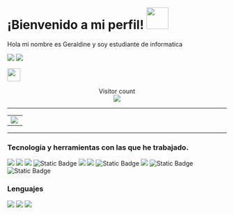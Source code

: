 <h1> ¡Bienvenido a mi perfil! <img src="https://media.giphy.com/media/mGcNjsfWAjY5AEZNw6/giphy.gif" width="50">
</h1>
<p>
  Hola mi nombre es Geraldine y soy estudiante de informatica 
</p>

[![](https://img.shields.io/badge/Gmail-rociobenialgo@gmail.com-pink)](mailto:rociobenialgo@gmail.com)
[![](https://img.shields.io/badge/LinkedIn-RocioBenialgo@Gmail.com-violet)](https://www.linkedin.com/in/rociobenialgo/)

<img src="https://media.giphy.com/media/dxn6fRlTIShoeBr69N/giphy.gif" width="30">

<p align="center"> 
  Visitor count<br>
  <img src="https://profile-counter.glitch.me/GeraldineGitHub/count.svg" />
</p>

---

<table width="100%"  border="0" cellpadding="0" cellspacing="0">
 <tr>
    <td align="center">
  <img align="left" src="https://github-readme-stats.vercel.app/api?username=geraldine&show_icons=true&theme=dracula" />
    </td>
  </tr>
</table>

---

### Tecnología y herramientas con las que he trabajado.

<img src = "https://img.shields.io/badge/-HTML-E34F26?style=flat&logo=html&logoColor=white">   <img src = "https://img.shields.io/badge/-CSS-1572B6?style=flat&logo=css&logoColor=white">   <img src="https://img.shields.io/badge/-Bootstrap-563D7C?style=flat&logo=bootstrap&logoColor=white">   <img alt="Static Badge" src="https://img.shields.io/badge/Unity-black?logo=Unity">  <img src="http://img.shields.io/badge/-Git-F1502F?style=flat&logo=git&logoColor=FFFFFF">   <img src="http://img.shields.io/badge/-Github-000000?style=flat&logo=github&logoColor=FFFFFF">   <img alt="Static Badge" src="https://img.shields.io/badge/itch.io-black?logo=itch.io">   <img src="http://img.shields.io/badge/-VS%20Code-007ACC?style=flat&logo=visual%20studio%20code&logoColor=white">   <img alt="Static Badge" src="https://img.shields.io/badge/eclipse-blue?logo=eclipse&logoColor=blue&labelColor=white">   <img alt="Static Badge" src="https://img.shields.io/badge/Embarcadero%20Dev-C%2B%2B-red?logo=Embarcadero%20Dev-C%2B%2B&logoColor=red&labelColor=black">

### Lenguajes
<img src="http://img.shields.io/badge/-Java-F89820?style=flat&logo=java&logoColor=white"> <img src="https://img.shields.io/badge/-C-659ad2?style=flat&logo=c%2B%2B&logoColor=ffffff">   <img src="https://img.shields.io/badge/-JavaScript-eed718?style=flat&logo=javascript&logoColor=ffffff">

